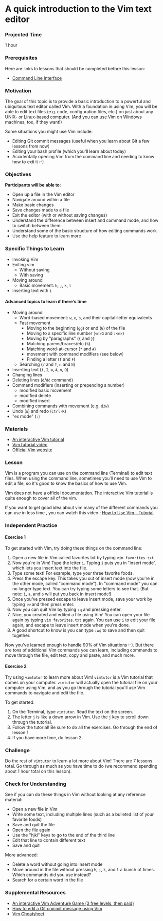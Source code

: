 # A quick introduction to the Vim text editor

### Projected Time

1 hour

### Prerequisites

Here are links to lessons that should be completed before this lesson:

- [Command Line Interface](./command-line-interface.md)

### Motivation

The goal of this topic is to provide a basic introduction to a powerful and ubiquitous text editor called Vim. With a foundation in using Vim, you will be able to edit text files (e.g. code, configuration files, etc.) on just about any UNIX- or Linux-based computer. (And you can use Vim on Windows machines, too, if they want!)

Some situations you might use Vim include:

- Editing Git commit messages (useful when you learn about Git a few lessons from now)
- Editing your bash profile (which you'll learn about today)
- Accidentally opening Vim from the command line and needing to know how to exit it :-)

### Objectives

**Participants will be able to:**

- Open up a file in the Vim editor
- Navigate around within a file
- Make basic changes
- Save changes made to a file
- Exit the editor (with or without saving changes)
- Understand the difference between insert and command mode, and how to switch between them.
- Understand some of the basic structure of how editing commands work
- Use the help feature to learn more

### Specific Things to Learn

- Invoking Vim
- Exiting vim
  - Without saving
  - With saving
- Moving around
  - Basic movement: `h`, `j`, `k`, `l`
- Inserting text with `i`

#### Advanced topics to learn if there's time

- Moving around
  - Word-based movement: `w`, `e`, `b`, and their capital-letter
    equivalents
  - Fast movement
    - Moving to the beginning (`gg`) or end (`G`) of the file
    - Moving to a specific line number (`<n>G` and `:<n>`)
    - Moving by "paragraphs" (`{` and `}`)
    - Matching parens/braces/etc (`%`)
    - Matching word-at-cursor (`*` and `#`)
    - movement with command modifiers (see below)
    - Finding a letter (`f` and `F`)
  - Searching (`/` and `?`, `n` and `N`)
- Inserting text (`i`, `I`, `a`, `A`, `o`, `O`)
- Changing lines
- Deleting lines (`d`/`dd` command)
- Command modifiers (inserting or prepending a number)
  - modified basic movement
  - modified delete
  - modified insert
- Combining commands with movement (e.g. `d3w`)
- Undo (`u`) and redo (`ctrl-R`)
- "ex mode" (`:`)

### Materials

- [An interactive Vim tutorial](https://www.openvim.com/)
- [Vim tutorial video](https://www.youtube.com/watch?v=g-XsXEsd6xA)
- [Official Vim website](https://www.vim.org/)

### Lesson

Vim is a program you can use on the command line (Terminal) to edit text files. When using the command line, sometimes you'll need to use Vim to edit a file, so it's good to know the basics of how to use Vim.

Vim does not have a official documentation.
The interactive Vim tutorial is quite enough to cover all of the vim.

If you want to get good idea about vim many of the different commands you can use in less time , you can watch this video : [How to Use Vim - Tutorial](https://www.youtube.com/watch?v=g-XsXEsd6xA)

### Independent Practice

#### Exercise 1

To get started with Vim, try doing these things on the command line:

1. Open a new file in Vim called favorites.txt by typing `vim favorites.txt`
2. Now you're in Vim! Type the letter `i`. Typing `i` puts you in "insert mode", which lets you insert text into the file.
3. Type some text! For example, type your three favorite foods.
4. Press the escape key. This takes you out of insert mode (now you're in the other mode, called "command mode"). In "command mode" you can no longer type text. You can try typing some letters to see that. (But note: `i`, `a`, and `o` will put you back in insert mode!)
5. Once you've pressed escape to leave insert mode, save your work by typing `:w` and then press enter.
6. Now you can quit Vim by typing `:q` and pressing enter.
7. Nice, you created and edited a file using Vim! You can open your file again by typing `vim favorites.txt` again. You can use `i` to edit your file again, and escape to leave insert mode when you're done.
8. A good shortcut to know is you can type `:wq` to save and then quit together.

Now you've learned enough to handle 90% of Vim situations :-). But there are tons of additional Vim commands you can learn, including commands to move through the file, edit text, copy and paste, and much more.

#### Exercise 2

Try using `vimtutor` to learn more about Vim! `vimtutor` is a Vim tutorial that comes on your computer. `vimtutor` will actually open the tutorial file on your computer using Vim, and as you go through the tutorial you'll use Vim commands to navigate and edit the file.

To get started:

1. On the Terminal, type `vimtutor`. Read the text on the screen.
2. The letter `j` is like a down arrow in Vim. Use the `j` key to scroll down through the tutorial.
3. Follow the tutorial! Be sure to do all the exercises. Go through the end of lesson 1.
4. If you have more time, do lesson 2.

### Challenge

Do the rest of `vimtutor` to learn a lot more about Vim! There are 7 lessons total. Go through as much as you have time to do (we recommend spending about 1 hour total on this lesson).

### Check for Understanding

See if you can do these things in Vim without looking at any reference material:

- Open a new file in Vim
- Write some text, including multiple lines (such as a bulleted list of your favorite foods)
- Save and quit the file
- Open the file again
- Use the "hjkl" keys to go to the end of the third line
- Edit that line to contain different text
- Save and quit

More advanced:

- Delete a word without going into insert mode
- Move around in the file without pressing `h`, `j`, `k`, and `l` a bunch of times. Which commands did you use instead?
- Search for a certain word in the file

### Supplemental Resources

- [An interactive Vim Adventure Game (3 free levels, then
  paid)](https://vim-adventures.com/)
- [How to edit a Git commit message using Vim](https://code.likeagirl.io/help-i-was-using-git-to-commit-some-code-and-now-the-window-has-changed-and-i-dont-know-what-s-9348a27e145b)
- [Vim Cheatsheet](https://devhints.io/vim)
